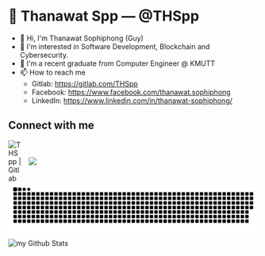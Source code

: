 # 🐶 Thanawat Spp — @THSpp

- 👋 Hi, I'm Thanawat Sophiphong (Guy)
- 👀 I'm interested in Software Development, Blockchain and Cybersecurity.
- 🌱 I'm a recent graduate from Computer Engineer @ KMUTT
- 📫 How to reach me 
  - Gitlab: https://gitlab.com/THSpp
  - Facebook: https://www.facebook.com/thanawat.sophiphong
  - LinkedIn: https://www.linkedin.com/in/thanawat-sophiphong/


## Connect with me
<a href="https://gitlab.com/THSpp">
  <img alt="THSpp | Gitlab" align="left" width="26px" style="margin-right:15px" src="https://raw.githubusercontent.com/tonka3000/tonka3000/master/assets/gitlab.svg" />
</a><br/><br/>

<img width=400 src="https://github-readme-stats.vercel.app/api/top-langs?username=THSpp&show_icons=true&locale=en&layout=compact&theme=tokyonight" />

<img width=1200 src="https://github.com/30675/run-snake/blob/output/github-contribution-grid-snake-dark.svg" />

<img align="center" src="https://github-readme-stats.vercel.app/api?username=THSpp&include_all_commits=true&count_private=true&show_icons=true&line_height=20&title_color=2B5BBD&icon_color=1124BB&text_color=A1A1A1&bg_color=0,000000,130F40" alt="my Github Stats"/>
